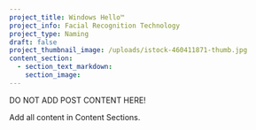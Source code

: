 ```yaml
---
project_title: Windows Hello™
project_info: Facial Recognition Technology
project_type: Naming
draft: false
project_thumbnail_image: /uploads/istock-460411871-thumb.jpg
content_section:
  - section_text_markdown:
    section_image:
---
```



DO NOT ADD POST CONTENT HERE!

Add all content in Content Sections.